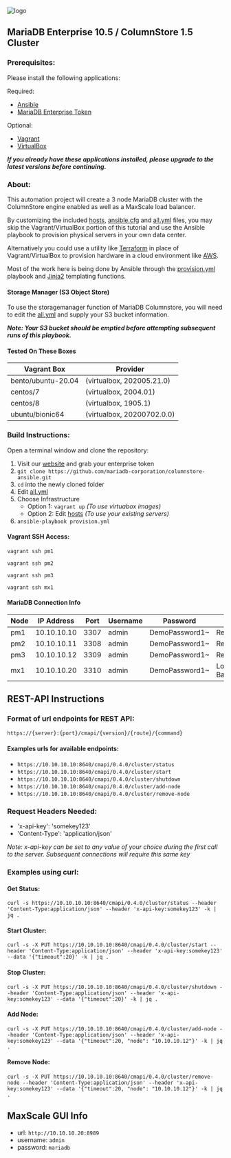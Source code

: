 ![logo](https://raw.githubusercontent.com/mariadb-corporation/mariadb-community-columnstore-docker/master/MDB-HLogo_RGB.jpg)

## MariaDB Enterprise 10.5 / ColumnStore 1.5 Cluster

### Prerequisites:

Please install the following applications:

Required:
*   [Ansible](https://docs.ansible.com/ansible/latest/installation_guide/intro_installation.html)
*   [MariaDB Enterprise Token](https://customers.mariadb.com/downloads/token/)

Optional:

*   [Vagrant](https://www.vagrantup.com/downloads.html)
*   [VirtualBox](https://www.virtualbox.org/wiki/Downloads)

***If you already have these applications installed, please upgrade to the latest versions before continuing.***

### About:

This automation project will create a 3 node MariaDB cluster with the ColumnStore engine enabled as well as a MaxScale load balancer.

By customizing the included [hosts](/inventory/hosts), [ansible.cfg](ansible.cfg) and [all.yml](/inventory/group_vars/all.yml) files, you may skip the Vagrant/VirtualBox portion of this tutorial and use the Ansible playbook to provision physical servers in your own data center.

Alternatively you could use a utility like [Terraform](https://www.terraform.io/) in place of Vagrant/VirtualBox to provision hardware in a cloud environment like [AWS](https://aws.amazon.com/).

Most of the work here is being done by Ansible through the [provision.yml](/provision.yml) playbook and [Jinja2](https://docs.ansible.com/ansible/latest/user_guide/playbooks_templating.html) templating functions.

#### Storage Manager (S3 Object Store)
To use the storagemanager function of MariaDB Columnstore, you will need to edit the [all.yml](/inventory/group_vars/all.yml) and supply your S3 bucket information.

***Note: Your S3 bucket should be emptied before attempting subsequent runs of this playbook.***

#### Tested On These Boxes
Vagrant Box|Provider
---|---
bento/ubuntu-20.04|(virtualbox, 202005.21.0)
centos/7|(virtualbox, 2004.01)
centos/8|(virtualbox, 1905.1)
ubuntu/bionic64|(virtualbox, 20200702.0.0)

### Build Instructions:

Open a terminal window and clone the repository:

1.  Visit our [website](https://customers.mariadb.com/downloads/token/) and grab your enterprise token
2.  `git clone https://github.com/mariadb-corporation/columnstore-ansible.git`
3.  `cd` into the newly cloned folder
4.  Edit [all.yml](/inventory/group_vars/all.yml)
5.  Choose Infrastructure
    *   Option 1: `vagrant up` *(To use virtuabox images)*
    *   Option 2: Edit [hosts](/inventory/hosts) *(To use your existing servers)*
6.  `ansible-playbook provision.yml`

#### Vagrant SSH Access:

```
vagrant ssh pm1
```
```
vagrant ssh pm2
```
```
vagrant ssh pm3
```
```
vagrant ssh mx1
```

#### MariaDB Connection Info
Node|IP Address|Port|Username|Password|Mode
---|---|---|---|---|---
pm1|10.10.10.10|3307|admin|DemoPassword1~|Read/Write
pm2|10.10.10.11|3308|admin|DemoPassword1~|Read Only
pm3|10.10.10.12|3309|admin|DemoPassword1~|Read Only
mx1|10.10.10.20|3310|admin|DemoPassword1~|Load Balancer

## REST-API Instructions

### Format of url endpoints for REST API:

```perl
https://{server}:{port}/cmapi/{version}/{route}/{command}
```

#### Examples urls for available endpoints:

*   `https://10.10.10.10:8640/cmapi/0.4.0/cluster/status`
*   `https://10.10.10.10:8640/cmapi/0.4.0/cluster/start`
*   `https://10.10.10.10:8640/cmapi/0.4.0/cluster/shutdown`
*   `https://10.10.10.10:8640/cmapi/0.4.0/cluster/add-node`
*   `https://10.10.10.10:8640/cmapi/0.4.0/cluster/remove-node`

### Request Headers Needed:

*   'x-api-key': 'somekey123'
*   'Content-Type': 'application/json'

*Note: x-api-key can be set to any value of your choice during the first call to the server. Subsequent connections will require this same key*

### Examples using curl:

#### Get Status:
```
curl -s https://10.10.10.10:8640/cmapi/0.4.0/cluster/status --header 'Content-Type:application/json' --header 'x-api-key:somekey123' -k | jq .
```
#### Start Cluster:
```
curl -s -X PUT https://10.10.10.10:8640/cmapi/0.4.0/cluster/start --header 'Content-Type:application/json' --header 'x-api-key:somekey123' --data '{"timeout":20}' -k | jq .
```
#### Stop Cluster:
```
curl -s -X PUT https://10.10.10.10:8640/cmapi/0.4.0/cluster/shutdown --header 'Content-Type:application/json' --header 'x-api-key:somekey123' --data '{"timeout":20}' -k | jq .
```
#### Add Node:
```
curl -s -X PUT https://10.10.10.10:8640/cmapi/0.4.0/cluster/add-node --header 'Content-Type:application/json' --header 'x-api-key:somekey123' --data '{"timeout":20, "node": "10.10.10.12"}' -k | jq .
```
#### Remove Node:
```
curl -s -X PUT https://10.10.10.10:8640/cmapi/0.4.0/cluster/remove-node --header 'Content-Type:application/json' --header 'x-api-key:somekey123' --data '{"timeout":20, "node": "10.10.10.12"}' -k | jq .
```

## MaxScale GUI Info

*   url: `http://10.10.10.20:8989`
*   username: `admin`
*   password: `mariadb`
